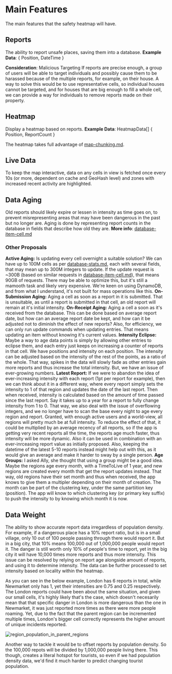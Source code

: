 # Main Features

The main features that the safety heatmap will have.

## Reports

The ability to report unsafe places, saving them into a database.
**Example Data**: { Position, DateTime }

**Consideration**: Malicious Targeting
If reports are precise enough, a group of users will be able to target individuals and possibly cause them to be harassed because of the multiple reports, for example, on their house. A way to solve this would be to use representative cells, so individual houses cannot be targeted, and for houses that are big enough to fill a whole cell, we can provide a way for individuals to remove reports made on their property.

## **Heatmap**

Display a heatmap based on reports.
**Example Data**: HeatmapData[] { Position, ReportCount }

The heatmap takes full advantage of [map-chunking.md](map-chunking.md).

## Live Data

To keep the map interactive, data on any cells in view is fetched once every 10s (or more, dependent on cache and GeoHash level) and zones with increased recent activity are highlighted.

## **Data Aging**

Old reports should likely expire or lessen in intensity as time goes on, to prevent misrepresenting areas that may have been dangerous in the past but no longer are. Aging is done by representing report counts in the database in fields that describe how old they are.
**More info**: [database-item-cell.md](database-item-cell.md) 

### Other Proposals

**Active Aging:** Is updating every cell overnight a suitable solution? We can have up to 100M cells as per [database-stats.md](database-stats.md), each with several fields, that may mean up to 300M integers to update. If the update request is ~300B (based on similar requests in [database-item-cell.md](database-item-cell.md)), that means 90GB of requests. There may be able to optimize this, but it's still a mamooth task and likely very expensive. We're keen on using DynamoDB, and from what I understand, it's not built for mass operations like this.
**On-Submission Aging:** Aging a cell as soon as a report in it is submitted. That is unsuitable, as until a report is submitted in that cell, an old report will remain at it's initial intensity.
**On-Receipt Aging:** Aging a cell a soon as it's received from the database. This can be done based on average report date, but how can an average report date be kept, and how can it be adjusted not to diminish the effect of new reports? Also, for efficiency, we can only run update commands when updating entries. That means updating an item without knowing it's current values.
**Intensity Eclipse:** Maybe a way to age data points is simply by allowing other entries to eclipse them, and each entry just keeps on increasing a counter of reports in that cell. We have positions and intensity on each position. The intensity can be adjusted based on the intensity of the rest of the points, as a ratio of the whole. That way, spikes in the data will slowly fade as other entries gain more reports and thus increase the total intensity. But, we have an issue of ever-growing numbers.
**Latest Report:** If we were to abandon the idea of ever-increasing intensity with each report (1pt per report for example), then we can think about it in a different way, where every report simply sets the intensity to 1 of that region and updates the date of the last report. Then when received, intensity is calculated based on the amount of time passed since the last report. Say it takes up to a year for a report to fully change intensity from 1 to 0. That way, we also deal with the issue of overflowing integers, and we no longer have to scan the base every night to age every region and report. 
Granted, with enough active users and a world-view, all regions will pretty much be at full intensity. To reduce the effect of that, it could be multiplied by an average recency of all reports, so if the app is getting very recent reports all the time, the reports age much faster, thus intensity will be more dynamic.
Also it can be used in combination with an ever-inrceasing report value as initially proposed.
Also, keeping the datetime of the latest 5-10 reports instead might help out with this, as it would give an average and make it harder to sway by a single person.
**Age Groups:** I asked Ally, she thought that using a group might be a good idea. Maybe the regions age every month, with a TimeToLive of 1 year, and new regions are created every month that get the report updates instead. That way, old regions have their set month and thus when received, the app knows to give them a multipler depending on their month of creation. The month can be part of the clustering key, under the same partiition key (position). The app will know to which clustering key (or primary key suffix) to push the intensity to by knowing which month it is now.

## Data Weight

The ability to show accurate report data irregardless of population density. For example, if a dangerous place has a 10% report ratio, but is in a small village, only 10 out of 100 people passing through there would report it. But in a big city, that 10% means 100,000 out of 1,000,000 people would report it. The danger is still worth only 10% of people's time to report, yet in the big city it will have 10,000 times more reports and thus more intensity. 
This issue can be resolved by relying on report age alongside amount of reports, and using it to determine intensity.
The data can be further processed to set intensity based on locality within the heatmap.

As you can see in the below example, London has 6 reports in total, while Newmarket only has 1, yet their intensities are 0.75 and 0.25 respectively. The London reports could have been about the same situation, and given our small cells, it's highly likely that's the case, which doesn't necesarily mean that that specific danger in London is more dangerous than the one in Newmarket, it was just reported more times as there were more people roaming.
Yet, due to the fact that the parent region can be incremented multiple times, London's bigger cell correctly represents the higher amount of unique incidents reported.

![region_population_in_parent_regions](C:\Users\ergeo\Projects\safety-heatmap\_main\docs\img\region_population_in_parent_regions.png)

Another way to tackle it would be to offset reports by population density. So the 100,000 repots will be divided by 1,000,000 people living there. This though, creates a literal hotspot for tourists, so even if we had population density data, we'd find it much harder to predict changing tourist population.
